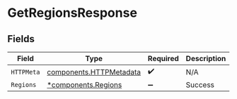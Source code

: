 # GetRegionsResponse


## Fields

| Field                                                              | Type                                                               | Required                                                           | Description                                                        |
| ------------------------------------------------------------------ | ------------------------------------------------------------------ | ------------------------------------------------------------------ | ------------------------------------------------------------------ |
| `HTTPMeta`                                                         | [components.HTTPMetadata](../../models/components/httpmetadata.md) | :heavy_check_mark:                                                 | N/A                                                                |
| `Regions`                                                          | [*components.Regions](../../models/components/regions.md)          | :heavy_minus_sign:                                                 | Success                                                            |